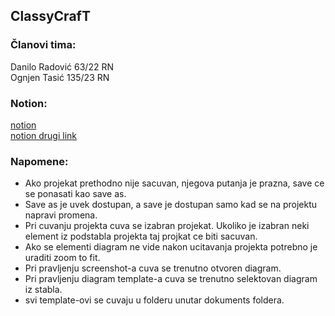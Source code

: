 ## ClassyCrafT ##
### Članovi tima: ###
Danilo Radović 63/22 RN<br />
Ognjen Tasić 135/23 RN<br />
### Notion: ###
[notion](https://www.notion.so/whimsical-molecule-777/ClassyCrafT-87fb94dc2172478c8d11da0b7f76728f?pvs=4)<br />
[notion drugi link](https://whimsical-molecule-777.notion.site/ClassyCrafT-87fb94dc2172478c8d11da0b7f76728f)<br />
### Napomene: ### 
* Ako projekat prethodno nije sacuvan, njegova putanja je prazna, save ce se ponasati kao save as.<br />
* Save as je uvek dostupan, a save je dostupan samo kad se na projektu napravi promena.<br />
* Pri cuvanju projekta cuva se izabran projekat. Ukoliko je izabran neki element iz podstabla projekta taj projkat ce biti sacuvan.<br />
* Ako se elementi diagram ne vide nakon ucitavanja projekta potrebno je uraditi zoom to fit.<br />
* Pri pravljenju screenshot-a cuva se trenutno otvoren diagram.<br />
* Pri pravljenju diagram template-a cuva se trenutno selektovan diagram iz stabla.<br />
* svi template-ovi se cuvaju u folderu unutar dokuments foldera.<br />

